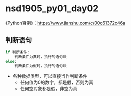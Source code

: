 # nsd1905_py01_day02

《Python百例》：https://www.jianshu.com/c/00c61372c46a

## 判断语句

```python
if 判断条件:
    判断条件为真时，执行的语句块
else:
    判断条件为假时，执行的语句块
```

- 各种数据类型，可以直接当作判断条件
  - 任何值为0的数字，都是假，否则为真
  - 任何空对象都是假，非空为真









